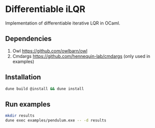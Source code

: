 # Differentiable iLQR

Implementation of differentiable iterative LQR in OCaml.

## Dependencies
1. Owl https://github.com/owlbarn/owl
2. Cmdargs https://github.com/hennequin-lab/cmdargs (only used in examples)

## Installation
```sh
dune build @install && dune install
```

## Run examples
```sh
mkdir results
dune exec examples/pendulum.exe -- -d results
```
